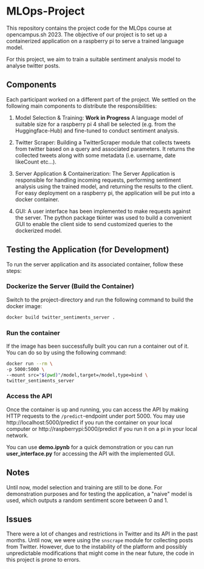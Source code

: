 # MLOps-Project

This repository contains the project code for the MLOps course at opencampus.sh 2023. The objective of our project is to set up a containerized application on a raspberry pi to serve a trained language model.

For this project, we aim to train a suitable sentiment analysis model to analyse twitter posts.

## Components

Each participant worked on a different part of the project. We settled on the following main components to distribute the responsibilities:

1. Model Selection & Training: **Work in Progress** A language model of suitable size for a raspberry pi 4 shall be selected (e.g. from the Huggingface-Hub) and fine-tuned to conduct sentiment analysis.

2. Twitter Scraper: Building a TwitterScraper module that collects tweets from twitter based on a query and associated parameters. It returns the collected tweets along with some metadata (i.e. username, date likeCount etc...).

3. Server Application & Containerization: The Server Application is responsible for handling incoming requests, performing sentiment analysis using the trained model, and returning the results to the client. For easy deployment on a raspberry pi, the application will be put into a docker container.

4. GUI: A user interface has been implemented to make requests against the server. The python package tkinter was used to build a convenient GUI to enable the client side to send customized queries to the dockerized model.

## Testing the Application (for Development)

To run the server application and its associated container, follow these steps:

### Dockerize the Server (Build the Container)

Switch to the project-directory and run the following command to build the docker image:

```bash
docker build twitter_sentiments_server .
```

### Run the container

If the image has been successfully built you can run a container out of it. You can do so by using the following command:

```bash
docker run --rm \
-p 5000:5000 \
--mount src="$(pwd)"/model,target=/model,type=bind \
twitter_sentiments_server
```

### Access the API

Once the container is up and running, you can access the API by making HTTP requests to the `/predict`-endpoint under port 5000. You may use http://localhost:5000/predict if you run the container on your local computer or http://raspberrypi:5000/predict if you run it on a pi in your local network.

You can use **demo.ipynb** for a quick demonstration or you can run **user_interface.py** for accessing the API with the implemented GUI.

## Notes

Until now, model selection and training are still to be done. For demonstration purposes and for testing the application, a "naive" model is used, which outputs a random sentiment score between 0 and 1.

## Issues

There were a lot of changes and restrictions in Twitter and its API in the past months. Until now, we were using the `snscrape` module for collecting posts from Twitter. However, due to the instability of the platform and possibly unpredictable modifications that might come in the near future, the code in this project is prone to errors.
